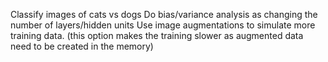 Classify images of cats vs dogs
Do bias/variance analysis as changing the number of layers/hidden units
Use image augmentations to simulate more training data.
(this option makes the training slower 
as augmented data need to be created in the memory)

